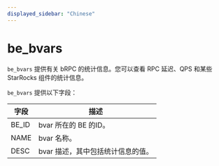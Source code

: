 ```yaml
---
displayed_sidebar: "Chinese"
---
```


# be_bvars

`be_bvars` 提供有关 bRPC 的统计信息。您可以查看 RPC 延迟、QPS 和某些 StarRocks 组件的统计信息。

`be_bvars` 提供以下字段：

| **字段** | **描述**                          |
| -------- | --------------------------------- |
| BE_ID    | bvar 所在的 BE 的ID。             |
| NAME     | bvar 名称。                       |
| DESC     | bvar 描述，其中包括统计信息的值。 |
